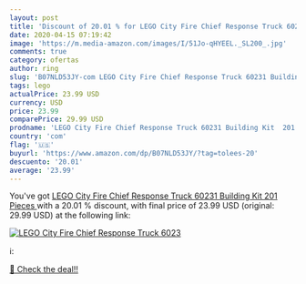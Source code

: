 ```yaml
---
layout: post
title: 'Discount of 20.01 % for LEGO City Fire Chief Response Truck 6023'
date: 2020-04-15 07:19:42
image: 'https://m.media-amazon.com/images/I/51Jo-qHYEEL._SL200_.jpg'
comments: true
category: ofertas
author: ring
slug: 'B07NLD53JY-com LEGO City Fire Chief Response Truck 60231 Building Kit...'
tags: lego
actualPrice: 23.99 USD
currency: USD
price: 23.99
comparePrice: 29.99 USD
prodname: 'LEGO City Fire Chief Response Truck 60231 Building Kit  201 Pieces '
country: 'com'
flag: '🇺🇸'
buyurl: 'https://www.amazon.com/dp/B07NLD53JY/?tag=tolees-20'
descuento: '20.01'
average: '23.99'
---
```


You've got [LEGO City Fire Chief Response Truck 60231 Building Kit  201 Pieces ](https://www.amazon.com/dp/B07NLD53JY/?tag=tolees-20) with a  20.01 % discount, with final price of 23.99 USD (original: 29.99 USD) at the following link:

[![LEGO City Fire Chief Response Truck 6023](https://m.media-amazon.com/images/I/51Jo-qHYEEL._SL200_.jpg)](https://www.amazon.com/dp/B07NLD53JY/?tag=tolees-20)

ℹ️:


[🛒 Check the deal!!](https://www.amazon.com/dp/B07NLD53JY/?tag=tolees-20)
